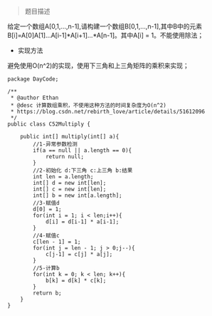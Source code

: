 >题目描述

给定一个数组A[0,1,…,n-1],请构建一个数组B[0,1,…,n-1],其中B中的元素B[i]=A[0]A[1]…A[i-1]*A[i+1]…*A[n-1]。其中A[i] = 1。不能使用除法；

- 实现方法

避免使用O(n^2)的实现，使用下三角和上三角矩阵的乘积来实现；

```
package DayCode;

/**
 * @author Ethan
 * @desc 计算数组乘积，不使用这种方法的时间复杂度为O(n^2)
 * https://blog.csdn.net/rebirth_love/article/details/51612096
 */
public class C52Multiply {

	public int[] multiply(int[] a){
		//1-异常参数检测
		if(a == null || a.length == 0){
			return null;
		}
		//2-初始化 d:下三角 c:上三角 b:结果
		int len = a.length;
		int[] d = new int[len];
		int[] c = new int[len];
		int[] b = new int[a.length];
		//3-赋值d
		d[0] = 1;
		for(int i = 1; i < len;i++){
			d[i] = d[i-1] * a[i-1];
		}
		//4-赋值c
		c[len - 1] = 1;
		for(int j = len - 1; j > 0;j--){
			c[j-1] = c[j] * a[j];
		}
		//5-计算b
		for(int k = 0; k < len; k++){
			b[k] = d[k] * c[k];
		}
		return b;
	}
}

```
